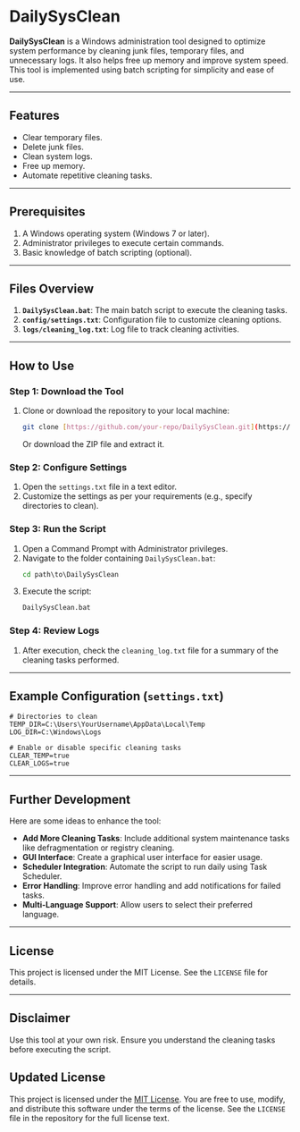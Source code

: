 # DailySysClean

**DailySysClean** is a Windows administration tool designed to optimize system performance by cleaning junk files, temporary files, and unnecessary logs. It also helps free up memory and improve system speed. This tool is implemented using batch scripting for simplicity and ease of use.

---

## Features
- Clear temporary files.
- Delete junk files.
- Clean system logs.
- Free up memory.
- Automate repetitive cleaning tasks.

---

## Prerequisites
1. A Windows operating system (Windows 7 or later).
2. Administrator privileges to execute certain commands.
3. Basic knowledge of batch scripting (optional).

---

## Files Overview
1. **`DailySysClean.bat`**: The main batch script to execute the cleaning tasks.
2. **`config/settings.txt`**: Configuration file to customize cleaning options.
3. **`logs/cleaning_log.txt`**: Log file to track cleaning activities.

---

## How to Use

### Step 1: Download the Tool
1. Clone or download the repository to your local machine:
    ```bash
    git clone [https://github.com/your-repo/DailySysClean.git](https://github.com/ltsali8220/daily-system-cleaner.git)
    ```
    Or download the ZIP file and extract it.

### Step 2: Configure Settings
1. Open the `settings.txt` file in a text editor.
2. Customize the settings as per your requirements (e.g., specify directories to clean).

### Step 3: Run the Script
1. Open a Command Prompt with Administrator privileges.
2. Navigate to the folder containing `DailySysClean.bat`:
    ```cmd
    cd path\to\DailySysClean
    ```
3. Execute the script:
    ```cmd
    DailySysClean.bat
    ```

### Step 4: Review Logs
1. After execution, check the `cleaning_log.txt` file for a summary of the cleaning tasks performed.

---

## Example Configuration (`settings.txt`)
```plaintext
# Directories to clean
TEMP_DIR=C:\Users\YourUsername\AppData\Local\Temp
LOG_DIR=C:\Windows\Logs

# Enable or disable specific cleaning tasks
CLEAR_TEMP=true
CLEAR_LOGS=true
```

---

## Further Development
Here are some ideas to enhance the tool:
- **Add More Cleaning Tasks**: Include additional system maintenance tasks like defragmentation or registry cleaning.
- **GUI Interface**: Create a graphical user interface for easier usage.
- **Scheduler Integration**: Automate the script to run daily using Task Scheduler.
- **Error Handling**: Improve error handling and add notifications for failed tasks.
- **Multi-Language Support**: Allow users to select their preferred language.

---

## License
This project is licensed under the MIT License. See the `LICENSE` file for details.

---

## Disclaimer
Use this tool at your own risk. Ensure you understand the cleaning tasks before executing the script.
## Updated License
This project is licensed under the [MIT License](https://opensource.org/licenses/MIT). You are free to use, modify, and distribute this software under the terms of the license. See the `LICENSE` file in the repository for the full license text.

